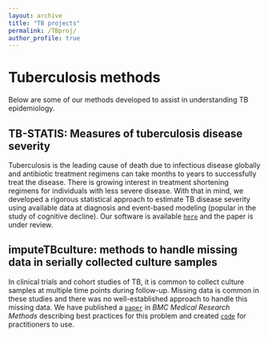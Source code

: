 ```yaml
---
layout: archive
title: "TB projects"
permalink: /TBproj/
author_profile: true
---
```


Tuberculosis methods
====================

Below are some of our methods developed to assist in understanding TB epidemiology.

TB-STATIS: Measures of tuberculosis disease severity
----------------------------------------------------

Tuberculosis is the leading cause of death due to infectious disease globally and antibiotic treatment regimens can take months to years to successfully treat the disease. There is growing interest in treatment shortening regimens for individuals with less severe disease. With that in mind, we developed a rigorous statistical approach to estimate TB disease severity using available data at diagnosis and event-based modeling (popular in the study of cognitive decline). Our software is available [`here`](https://github.com/samalatesta/tbSTATISpaper) and the paper is under review.

imputeTBculture: methods to handle missing data in serially collected culture samples
-------------------------------------------------------------------------------------

In clinical trials and cohort studies of TB, it is common to collect culture samples at multiple time points during follow-up. Missing data is common in these studies and there was no well-established approach to handle this missing data. We have published a [`paper`](https://doi.org/10.1186/s12874-022-01782-8) in *BMC Medical Research Methods* describing best practices for this problem and created [`code`](https://github.com/samalatesta/imputeTBculture) for practitioners to use.
